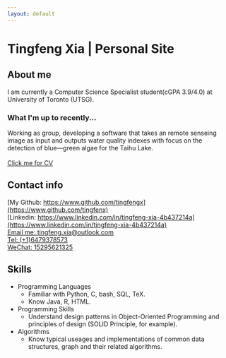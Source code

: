 ```yaml
---
layout: default
---
```


# Tingfeng Xia | Personal Site 

## About me
I am currently a Computer Science Specialist student(cGPA 3.9/4.0) at University of Toronto (UTSG). 
### What I'm up to recently...
Working as group, developing a software that takes an remote senseing image as input and outputs water quality indexes with focus on the detection of blue—green algae for the Taihu Lake.  
<br/>
[Click me for CV](/assets/CV.md)

## Contact info
[My Github: https://www.github.com/tingfengx](https://www.github.com/tingfenx)  
[Linkedin: https://www.linkedin.com/in/tingfeng-xia-4b437214a](https://www.linkedin.com/in/tingfeng-xia-4b437214a)  
[Email me: tingfeng.xia@outlook.com](mailto:tingfeng.xia@outlook.com)  
[Tel: (+1)6479378573](tel:(+1)6479378573)  
[WeChat: 15295621325](tel:(+86)15295621325)

## Skills
- Programming Languages
    - Familiar with Python, C, bash, SQL, TeX.  
    - Know Java, R, HTML. 
- Programming Skills
    - Understand design patterns in Object-Oriented Programming and principles of design (SOLID Principle, for example).
- Algorithms
    - Know typical useages and implementations of common data structures, graph and their related algorithms.

